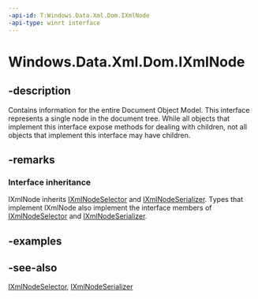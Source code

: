 ```yaml
---
-api-id: T:Windows.Data.Xml.Dom.IXmlNode
-api-type: winrt interface
---
```


<!-- Interface syntax.
public interface IXmlNode : Windows.Data.Xml.Dom.IXmlNodeSelector, Windows.Data.Xml.Dom.IXmlNodeSerializer
-->

# Windows.Data.Xml.Dom.IXmlNode

## -description
Contains information for the entire Document Object Model. This interface represents a single node in the document tree. While all objects that implement this interface expose methods for dealing with children, not all objects that implement this interface may have children.

## -remarks
### Interface inheritance

IXmlNode inherits [IXmlNodeSelector](ixmlnodeselector.md) and [IXmlNodeSerializer](ixmlnodeserializer.md). Types that implement IXmlNode also implement the interface members of [IXmlNodeSelector](ixmlnodeselector.md) and [IXmlNodeSerializer](ixmlnodeserializer.md).

## -examples

## -see-also
[IXmlNodeSelector](ixmlnodeselector.md), [IXmlNodeSerializer](ixmlnodeserializer.md)
